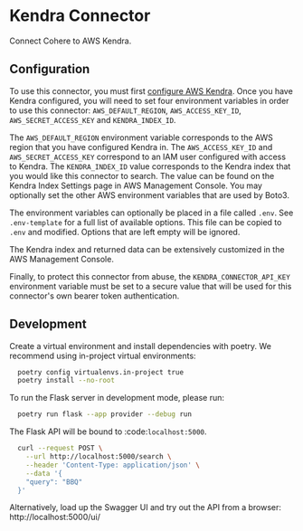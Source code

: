 # Kendra Connector

Connect Cohere to AWS Kendra.

## Configuration

To use this connector, you must first [configure AWS Kendra](https://docs.aws.amazon.com/kendra/latest/dg/setup.html). Once you have Kendra configured, you
will need to set four environment variables in order to use this connector: `AWS_DEFAULT_REGION`, `AWS_ACCESS_KEY_ID`,
`AWS_SECRET_ACCESS_KEY` and `KENDRA_INDEX_ID`.

The `AWS_DEFAULT_REGION` environment variable corresponds to the AWS region that you have configured Kendra in.
The `AWS_ACCESS_KEY_ID` and `AWS_SECRET_ACCESS_KEY` correspond to an IAM user configured with access
to Kendra. The `KENDRA_INDEX_ID` value corresponds to the Kendra index that you would like this
connector to search. The value can be found on the Kendra Index Settings page in AWS Management Console.
You may optionally set the other AWS environment variables that are used by Boto3.

The environment variables can optionally be placed in a file called `.env`. See `.env-template` for a
full list of available options. This file can be copied to `.env` and modified. Options that are
left empty will be ignored.

The Kendra index and returned data can be extensively customized in the AWS Management Console.

Finally, to protect this connector from abuse, the `KENDRA_CONNECTOR_API_KEY` environment variable must be set to a secure value that will be used for this connector's own bearer token authentication.


## Development

Create a virtual environment and install dependencies with poetry. We recommend using in-project virtual environments:

```bash
  poetry config virtualenvs.in-project true
  poetry install --no-root
```

To run the Flask server in development mode, please run:

```bash
  poetry run flask --app provider --debug run
```

The Flask API will be bound to :code:`localhost:5000`.

```bash
  curl --request POST \
    --url http://localhost:5000/search \
    --header 'Content-Type: application/json' \
    --data '{
    "query": "BBQ"
  }'
```

Alternatively, load up the Swagger UI and try out the API from a browser: http://localhost:5000/ui/
